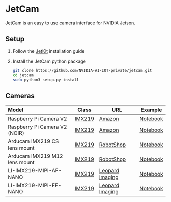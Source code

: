 # JetCam

JetCam is an easy to use camera interface for NVIDIA Jetson.

## Setup

1. Follow the [JetKit](#) installation guide

2. Install the JetCam python package

    ```bash
    git clone https://github.com/NVIDIA-AI-IOT-private/jetcam.git
    cd jetcam
    sudo python3 setup.py install
    ```

## Cameras

| Model | Class | URL | Example |
|:-------|-------|-----|-----|
| Raspberry Pi Camera V2 | [IMX219](jetcam/imx219.py#L9) | [Amazon](https://www.amazon.com/Raspberry-Pi-Camera-Module-Megapixel/dp/B01ER2SKFS/ref=sr_1_3?keywords=raspberry+pi+v2+camera&qid=1554831689&s=electronics&sr=1-3) | [Notebook](notebooks/imx219/imx219.ipynb) |
| Raspberry Pi Camera V2 (NOIR) | [IMX219](jetcam/imx219.py#L9) | [Amazon](https://www.amazon.com/RPi-Camera-V2-Official-Raspberry/dp/B07P7GBJTK/ref=sr_1_1_sspa?keywords=raspberry+pi+v2+camera&qid=1554831658&s=electronics&sr=1-1-spons&psc=1) | [Notebook](notebooks/imx219/imx219.ipynb) |
| Arducam IMX219 CS lens mount | [IMX219](jetcam/imx219.py#L9) | [RobotShop](https://www.robotshop.com/en/arducam-8mp-sony-imx219-camera-module-cs-lens-2718-raspberry-pi.html?gclid=EAIaIQobChMIzMKg38bD4QIVrR6tBh3UoAdjEAYYCSABEgLg-_D_BwE) | [Notebook](notebooks/imx219/imx219.ipynb) |
| Arducam IMX219 M12 lens mount | [IMX219](jetcam/imx219.py#L9) | [RobotShop](https://www.robotshop.com/en/arducam-8mp-sony-imx219-camera-module-m12-lens-ls40136-raspberry-pi.html) | [Notebook](notebooks/imx219/imx219.ipynb) |
| LI-IMX219-MIPI-AF-NANO | [IMX219](jetcam/imx219.py#L9) | [Leopard Imaging](https://leopardimaging.com/product/li-imx219-mipi-af-nano/) | [Notebook](notebooks/imx219/imx219.ipynb) |
| LI-IMX219-MIPI-FF-NANO | [IMX219](jetcam/imx219.py#L9) | [Leopard Imaging](https://leopardimaging.com/product/li-imx219-mipi-ff-nano/) | [Notebook](notebooks/imx219/imx219.ipynb) |
